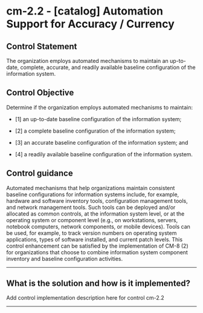 # cm-2.2 - \[catalog\] Automation Support for Accuracy / Currency

## Control Statement

The organization employs automated mechanisms to maintain an up-to-date, complete, accurate, and readily available baseline configuration of the information system.

## Control Objective

Determine if the organization employs automated mechanisms to maintain:

- \[1\] an up-to-date baseline configuration of the information system;

- \[2\] a complete baseline configuration of the information system;

- \[3\] an accurate baseline configuration of the information system; and

- \[4\] a readily available baseline configuration of the information system.

## Control guidance

Automated mechanisms that help organizations maintain consistent baseline configurations for information systems include, for example, hardware and software inventory tools, configuration management tools, and network management tools. Such tools can be deployed and/or allocated as common controls, at the information system level, or at the operating system or component level (e.g., on workstations, servers, notebook computers, network components, or mobile devices). Tools can be used, for example, to track version numbers on operating system applications, types of software installed, and current patch levels. This control enhancement can be satisfied by the implementation of CM-8 (2) for organizations that choose to combine information system component inventory and baseline configuration activities.

______________________________________________________________________

## What is the solution and how is it implemented?

Add control implementation description here for control cm-2.2

______________________________________________________________________
